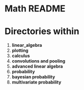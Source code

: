 # Math README

# Directories within

1. **linear_algebra**
2. **plotting**
3. **calculus**
4. **convolutions and pooling**
5. **advanced linear algebra**
6. **probability**
7. **bayesian probability**
9. **multivariate probability**